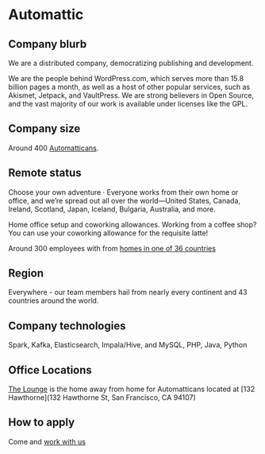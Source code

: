 # Automattic

## Company blurb

We are a distributed company, democratizing publishing and development.

We are the people behind WordPress.com, which serves more than 15.8 billion pages a month, as well as a host of other popular services, such as Akismet, Jetpack, and VaultPress.  We are strong believers in Open Source, and the vast majority of our work is available under licenses like the GPL.

## Company size

Around 400 [Automatticans](https://automattic.com/about/).

## Remote status

Choose your own adventure · Everyone works from their own home or office, and we’re spread out all over the world—United States, Canada, Ireland, Scotland, Japan, Iceland, Bulgaria, Australia, and more.

Home office setup and coworking allowances. Working from a coffee shop? You can use your coworking allowance for the requisite latte!

Around 300 employees with from [homes in one of 36 countries](https://automattic.com/map/)

## Region

Everywhere - our team members hail from nearly every continent and 43 countries around the world.

## Company technologies

Spark, Kafka, Elasticsearch, Impala/Hive, and MySQL, PHP, Java, Python

## Office Locations

[The Lounge](https://lounge.automattic.com/) is the home away from home for Automatticans located at [132 Hawthorne](132 Hawthorne St, San Francisco, CA 94107)

## How to apply

Come and [work with us](https://automattic.com/work-with-us/)
